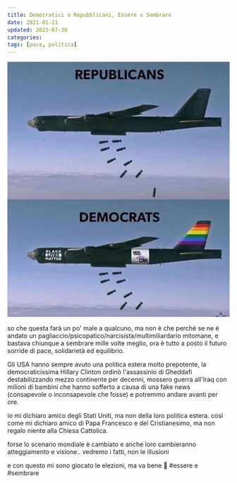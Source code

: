 ```yaml
---
title: Democratici o Repubblicani, Essere o Sembrare
date: 2021-01-21
updated: 2023-07-30
categories:
tags: [pace, politica]
---
```

![](../../../assets/img/post/2021/democrats_republicas_featured.jpg)

so che questa farà un po' male a qualcuno, ma non è che perché se ne è andato un pagliaccio/psicopatico/narcisista/multimiliardario mitomane, e bastava chiunque a sembrare mille volte meglio, ora è tutto a posto il futuro sorride di pace, solidarietà ed equilibrio.  

Gli USA hanno sempre avuto una politica estera molto prepotente, la democraticissima Hillary Clinton ordinò l'assassinio di Gheddafi destabilizzando mezzo continente per decenni, mossero guerra all'Iraq con milioni di bambini che hanno sofferto a causa di una fake news (consapevole o inconsapevole che fosse) e potremmo andare avanti per ore.

io mi dichiaro amico degli Stati Uniti, ma non della loro politica estera. così come mi dichiaro amico di Papa Francesco e del Cristianesimo, ma non regalo niente alla Chiesa Cattolica.

forse lo scenario mondiale è cambiato e anche loro cambieranno atteggiamento e visione.. vedremo i fatti, non le illusioni

e con questo mi sono giocato le elezioni, ma va bene 🙂
#essere e #sembrare